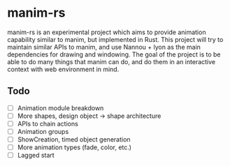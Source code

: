 # manim-rs
manim-rs is an experimental project which aims to provide animation capability similar to manim, but implemented in Rust. This project will try to maintain similar APIs to manim, and use Nannou + lyon as the main dependencies for drawing and windowing. The goal of the project is to be able to do many things that manim can do, and do them in an interactive context with web environment in mind.

## Todo
- [ ] Animation module breakdown
- [ ] More shapes, design object -> shape architecture
- [ ] APIs to chain actions
- [ ] Animation groups
- [ ] ShowCreation, timed object generation
- [ ] More animation types (fade, color, etc.)
- [ ] Lagged start